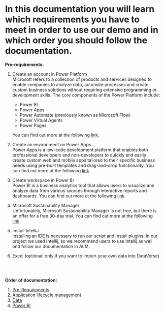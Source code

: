 # In this documentation you will learn which requirements you have to meet in order to use our demo and in which order you should follow the documentation.

**Pre-requirements:** 

1. Create an account in Power Platform <br />
Microsoft refers to a collection of products and services designed to enable companies to analyze data, automate processes and create custom business solutions without requiring extensive programming or development skills. The core components of the Power Platform include:

    - Power BI
    - Power Apps
    - Power Automate (previously known as Microsoft Flow)
    - Power Virtual Agents
    - Power Pages

    You can find out more at the following [link](https://powerplatform.microsoft.com/en-us/).

2. Create an environment on Power Apps <br />
Power Apps is a low-code development platform that enables both professional developers and non-developers to quickly and easily create custom web and mobile apps tailored to their specific business needs using pre-built templates and drag-and-drop functionality. You can find out more at the following [link](https://powerapps.microsoft.com/en-gb/).

3. Create workspace in Power BI <br />
Power BI is a business analytics tool that allows users to visualize and analyze data from various sources through interactive reports and dashboards. You can find out more at the following [link](https://powerbi.microsoft.com/de-de/landing/free-account/?ef_id=_k_Cj0KCQjwn_OlBhDhARIsAG2y6zPWj-yRr9TRg51Df2qz9ygW7SvoVWHYkmqB3k057Ah0I8nKYoECR6caAp1uEALw_wcB_k_&OCID=AIDcmmvl5fszm6_SEM__k_Cj0KCQjwn_OlBhDhARIsAG2y6zPWj-yRr9TRg51Df2qz9ygW7SvoVWHYkmqB3k057Ah0I8nKYoECR6caAp1uEALw_wcB_k_&gclid=Cj0KCQjwn_OlBhDhARIsAG2y6zPWj-yRr9TRg51Df2qz9ygW7SvoVWHYkmqB3k057Ah0I8nKYoECR6caAp1uEALw_wcB).

4. Microsoft Sustainability Manager <br />
Unfortunately, Microsoft Sustainability Manager is not free, but there is an offer for a free 30-day trial. You can find out more at the following [link](https://learn.microsoft.com/en-us/industry/sustainability/trial-setup).

5. Install IntelliJ <br />
Installing an IDE is necessary to run our script and install plugins. In our project we used Intellij, so we recommend users to use Intellij as well and follow our documentation in ALM.

6. Excel (optional: only if you want to import your own data into DataVerse)

<br /> 
<br /> 

**Order of documentation:** 

1. [Pre-Requirements](https://github.com/shbxio/CAP/tree/main/Pre-Requirements)
2. [Application lifecycle management](https://github.com/shbxio/CAP/tree/main/Application%20lifecycle%20management)
3. [Data](https://github.com/shbxio/CAP/tree/main/Data)
4. [Power BI](https://github.com/shbxio/CAP/tree/main/Power%20BI)
